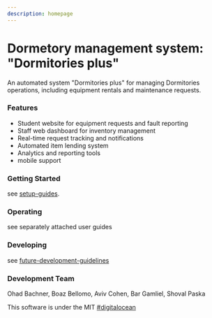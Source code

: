 ```yaml
---
description: homepage
---
```


# Dormetory management system: "Dormitories plus"

An automated system "Dormitories plus" for managing Dormitories operations, including equipment rentals and maintenance requests.

### Features

* Student website for equipment requests and fault reporting
* Staff web dashboard for inventory management
* Real-time request tracking and notifications
* Automated item lending system
* Analytics and reporting tools
* mobile support

### Getting Started

see [setup-guides](readme/setup-guides/ "mention").

### Operating

see separately attached user guides

### Developing

see [future-development-guidelines](readme/future-development/future-development-guidelines/ "mention")

### Development Team

Ohad Bachner, Boaz Bellomo, Aviv Cohen, Bar Gamliel, Shoval Paska



This software is under the MIT [#digitalocean](readme/future-development/deployment-guide/platform-specific-configurations.md#digitalocean "mention")
